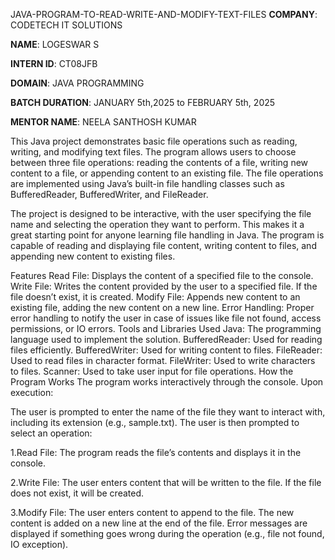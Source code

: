 JAVA-PROGRAM-TO-READ-WRITE-AND-MODIFY-TEXT-FILES
**COMPANY**: CODETECH IT SOLUTIONS

**NAME**: LOGESWAR S

**INTERN ID**: CT08JFB

**DOMAIN**: JAVA PROGRAMMING

**BATCH DURATION**: JANUARY 5th,2025 to FEBRUARY 5th, 2025

**MENTOR NAME**: NEELA SANTHOSH KUMAR

This Java project demonstrates basic file operations such as reading, writing, and modifying text files. The program allows users to choose between three file operations: reading the contents of a file, writing new content to a file, or appending content to an existing file. The file operations are implemented using Java’s built-in file handling classes such as BufferedReader, BufferedWriter, and FileReader.

The project is designed to be interactive, with the user specifying the file name and selecting the operation they want to perform. This makes it a great starting point for anyone learning file handling in Java. The program is capable of reading and displaying file content, writing content to files, and appending new content to existing files.

Features Read File: Displays the content of a specified file to the console. Write File: Writes the content provided by the user to a specified file. If the file doesn’t exist, it is created. Modify File: Appends new content to an existing file, adding the new content on a new line. Error Handling: Proper error handling to notify the user in case of issues like file not found, access permissions, or IO errors. Tools and Libraries Used Java: The programming language used to implement the solution. BufferedReader: Used for reading files efficiently. BufferedWriter: Used for writing content to files. FileReader: Used to read files in character format. FileWriter: Used to write characters to files. Scanner: Used to take user input for file operations. How the Program Works The program works interactively through the console. Upon execution:

The user is prompted to enter the name of the file they want to interact with, including its extension (e.g., sample.txt). The user is then prompted to select an operation:

1.Read File: The program reads the file’s contents and displays it in the console.

2.Write File: The user enters content that will be written to the file. If the file does not exist, it will be created.

3.Modify File: The user enters content to append to the file. The new content is added on a new line at the end of the file. Error messages are displayed if something goes wrong during the operation (e.g., file not found, IO exception).
